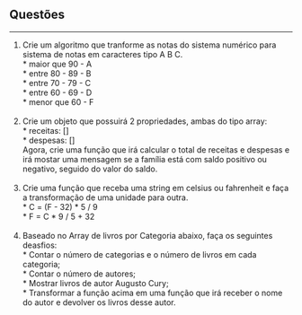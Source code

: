 <h2>Questões</h2> 
<hr>
<ol type="1">
	<li>
		Crie um algoritmo que tranforme as notas do sistema numérico para sistema de notas em caracteres tipo A B C.<br>
		* maior que 90    -  A<br>
        * entre 80 - 89   -  B<br>
        * entre 70 - 79   -  C<br>
        * entre 60 - 69   -  D<br>
        * menor que 60    -  F<br><br>
	</li>
	<li>
		Crie um objeto que possuirá 2 propriedades, ambas do tipo array:<br>
        * receitas: []<br>
        * despesas: []<br>
    	Agora, crie uma função que irá calcular o total de receitas e despesas e irá mostar uma mensagem se a família está com saldo positivo ou negativo, seguido do valor do saldo.<br><br>
	</li>
	<li>
		Crie uma função que receba uma string em celsius ou fahrenheit e faça a transformação de uma unidade para outra.<br>
        * C = (F - 32) * 5 / 9<br>
        * F = C * 9 / 5 + 32<br><br>
	</li>
	<li>
		Baseado no Array de livros por Categoria abaixo, faça os seguintes deasfios:<br>
        * Contar o número de categorias e o número de livros em cada categoria;<br>
        * Contar o número de autores;<br>
        * Mostrar livros de autor Augusto Cury;<br>
        * Transformar a função acima em uma função que irá receber o nome do autor e devolver os livros desse autor.<br><br>
	</li>
</ol>

